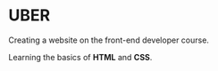 # UBER
Creating a website on the front-end developer course. 

Learning the basics of **HTML** and **CSS**.
